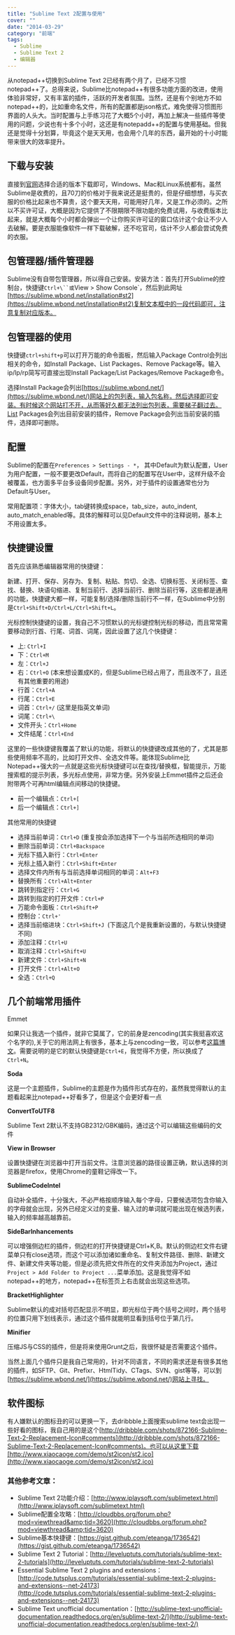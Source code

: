 ```yaml
---
title: "Sublime Text 2配置与使用"
cover: ""
date: "2014-03-29"
category: "前端"
tags:
  - Sublime
  - Sublime Text 2
  - 编辑器
---
```


从notepad++切换到Sublime Text 2已经有两个月了，已经不习惯notepad++了。总得来说，Sublime比notepad++有很多功能方面的改进，使用体验非常好，又有丰富的插件，活跃的开发者氛围。当然，还是有个别地方不如notepad++的，比如重命名文件，所有的配置都是json格式，难免使得习惯图形界面的人头大。当时配置与上手练习花了大概5个小时，再加上解决一些插件等使用的问题，少说也有十多个小时，这还是有notepadd++的配置与使用基础。但我还是觉得十分划算，毕竟这个是天天用，也会用个几年的东西，最开始的十小时能带来很大的效率提升。

## 下载与安装

直接到[官网](http://www.sublimetext.com/)选择合适的版本下载即可，Windows、Mac和Linux系统都有。虽然Sublime是收费的，且70刀的价格对于我来说还是挺贵的，但是仔细想想，与买衣服的价格比起来也不算贵，这个要天天用，可能用好几年，又是工作必须的。之所以不买许可证，大概是因为它提供了不限期限不限功能的免费试用，与收费版本比起来，就是大概每个小时都会弹出一个让你购买许可证的窗口估计这个会让不少人去破解。要是衣服能像软件一样下载破解，还不吃官司，估计不少人都会尝试免费的衣服。

## 包管理器/插件管理器

Sublime没有自带包管理器，所以得自己安装。安装方法：首先打开Sublime的控制台，快捷键`Ctrl+\``或`View > Show Console`，然后到此网址[https://sublime.wbond.net/installation#st2](https://sublime.wbond.net/installation#st2)复制文本框中的一段代码即可，注意复制对应版本。

## 包管理器的使用

快捷键`ctrl+shift+p`可以打开万能的命令面板，然后输入Package Control会列出相关的命令，如Install Package、List Packages、Remove Package等。输入ip/lp/rp简写可直接出现Install Package/List Packages/Remove Package命令。

选择Install Package会列出[https://sublime.wbond.net/](https://sublime.wbond.net/)网站上的包列表，输入包名称，然后选择即可安装。有时候这个网站打不开，从而等好久都无法列出包列表，需要梯子翻过去。List Packages会列出目前安装的插件，Remove Package会列出当前安装的插件，选择即可删除。

## 配置

Sublime的配置在`Preferences > Settings - *`， 其中Default为默认配置，User为用户配置，一般不要更改Default，而将自己的配置写在User中，这样升级不会被覆盖，也方面多平台多设备同步配置。另外，对于插件的设置通常也分为Default与User。

常用配置项：字体大小，tab键转换成space，tab_size，auto_indent, auto_match_enabled等。具体的解释可以见Default文件中的注释说明，基本上不用设置太多。

## 快捷键设置

首先应该熟悉编辑器常用的快捷键：

新建、打开、保存、另存为、复制、粘贴、剪切、全选、切换标签、关闭标签、查找、替换、块语句缩进、复制当前行、选择当前行、删除当前行等，这些都是通用的功能，快捷键大都一样，可能复制/选择/删除当前行不一样，在Sublime中分别是`Ctrl+Shift+D/Ctrl+L/Ctrl+Shift+L`。

光标控制快捷键的设置，我自己不习惯默认的光标键控制光标的移动，而且常常需要移动到行首、行尾、词首、词尾，因此设置了这几个快捷键：

*   上: `Ctrl+I`
*   下：`Ctrl+M`
*   左：`Ctrl+J`
*   右：`Ctrl+O` (本来想设置成K的，但是Sublime已经占用了，而且改不了，且还有其他重要的用途)
*   行首：`Ctrl+A`
*   行尾：`Ctrl+E`
*   词首：`Ctrl+/` (这里是指英文单词)
*   词尾：`Ctrl+\`
*   文件开头：`Ctrl+Home`
*   文件结尾：`Ctrl+End`

这里的一些快捷键我覆盖了默认的功能，将默认的快捷键改成其他的了，尤其是那些使用频率不高的，比如打开文件、全选文件等。能体现Sublime比Notepad++强大的一点就是这些光标快捷键可以在查找/替换框，智能提示，万能搜索框的提示列表，多光标点使用，非常方便。另外安装上Emmet插件之后还会附带两个可再html编辑点间移动的快捷键。

*   前一个编辑点：`Ctrl+[`
*   后一个编辑点：`Ctrl+]`

其他常用的快捷键

*   选择当前单词：`Ctrl+D` (重复按会添加选择下一个与当前所选相同的单词)
*   删除当前单词：`Ctrl+Backspace`
*   光标下插入新行：`Ctrl+Enter`
*   光标上插入新行：`Ctrl+Shift+Enter`
*   选择文件内所有与当前选择单词相同的单词：`Alt+F3`
*   替换所有：`Ctrl+Alt+Enter`
*   跳转到指定行：`Ctrl+G`
*   跳转到指定的打开文件：`Ctrl+P`
*   万能命令面板：`Ctrl+Shift+P`
*   控制台：`Ctrl+'`
*   选择当前缩进块：`Ctrl+Shift+J `(下面这几个是我重新设置的，与默认快捷键不同)
*   添加注释：`Ctrl+U`
*   取消注释：`Ctrl+Shift+U`
*   新建文件：`Ctrl+Shift+N`
*   打开文件：`Ctrl+Alt+O`
*   全选：`Ctrl+Q`

## 几个前端常用插件

Emmet

如果只让我选一个插件，就非它莫属了，它的前身是zencoding(其实我挺喜欢这个名字的),关于它的用法网上有很多，基本上与zencoding一致，可以参考[这篇博文](http://www.qianduan.net/zen-coding-a-new-way-to-write-html-code.html)。需要说明的是它的默认快捷键是`Ctrl+E`，我觉得不方便，所以换成了`Ctrl+N`。

**Soda**

这是一个主题插件，Sublime的主题是作为插件形式存在的，虽然我觉得默认的主题看起来比notepad++好看多了，但是这个会更好看一点

**ConvertToUTF8**

Sublime Text 2默认不支持GB2312/GBK编码，通过这个可以编辑这些编码的文件

**View in Browser**

设置快捷键在浏览器中打开当前文件。注意浏览器的路径设置正确，默认选择的浏览器是firefox，使用Chrome的童鞋记得改一下。

**SublimeCodeIntel**

自动补全插件，十分强大，不必严格按顺序输入每个字母，只要候选项包含你输入的字母就会出现，另外已经定义过的变量、输入过的单词就可能出现在候选列表，输入的频率越高越靠前。

**SideBarInhancements**

可以增强侧边栏的插件，侧边栏的打开快捷键是Ctrl+K,B。默认的侧边栏文件右键菜单只有close选项，而这个可以添加诸如重命名、复制文件路径、删除、新建文件、新建文件夹等功能，但是必须先把文件所在的文件夹添加为Project，通过`Project > Add Folder to Project ...`菜单添加。这是我觉得不如notepad++的地方，notepad++在标签页上右击就会出现这些选项。

**BracketHighlighter**

Sublime默认的成对括号匹配显示不明显，即光标位于两个括号之间时，两个括号的位置只用下划线表示，通过这个插件就能明显看到括号位于第几行。

**Minifier**

压缩JS与CSS的插件，但是将来使用Grunt之后，我很怀疑是否需要这个插件。

当然上面几个插件只是我自己常用的，针对不同语言，不同的需求还是有很多其他的插件，如SFTP、Git、Prefixr、HtmlTidy、CTags、SVN、gist等等，可以到[https://sublime.wbond.net/](https://sublime.wbond.net/)网站上寻找。

## 软件图标

有人嫌默认的图标丑的可以更换一下，去dribbble上面搜索sublime text会出现一些好看的图标，我自己用的是这个[http://dribbble.com/shots/872166-Sublime-Text-2-Replacement-Icon#comments](http://dribbble.com/shots/872166-Sublime-Text-2-Replacement-Icon#comments)。也可以从这里下载[http://www.xiaocaoge.com/demo/st2icon/st2.ico](http://www.xiaocaoge.com/demo/st2icon/st2.ico)

### 其他参考文章：

*   Sublime Text 2功能介绍：[http://www.iplaysoft.com/sublimetext.html](http://www.iplaysoft.com/sublimetext.html)
*   Sublime配置全攻略：[http://cloudbbs.org/forum.php?mod=viewthread&amp;tid=3620](http://cloudbbs.org/forum.php?mod=viewthread&amp;tid=3620)
*   Sublime基本快捷键：[https://gist.github.com/eteanga/1736542](https://gist.github.com/eteanga/1736542)
*   Sublime Text 2 Tutorial：[http://leveluptuts.com/tutorials/sublime-text-2-tutorials](http://leveluptuts.com/tutorials/sublime-text-2-tutorials)
*   Essential Sublime Text 2 plugins and extensions：[http://code.tutsplus.com/tutorials/essential-sublime-text-2-plugins-and-extensions--net-24173](http://code.tutsplus.com/tutorials/essential-sublime-text-2-plugins-and-extensions--net-24173)
*   Sublime Text unofficial documentation：[http://sublime-text-unofficial-documentation.readthedocs.org/en/sublime-text-2/](http://sublime-text-unofficial-documentation.readthedocs.org/en/sublime-text-2/)
